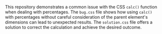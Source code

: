 This repository demonstrates a common issue with the CSS `calc()` function when dealing with percentages.  The `bug.css` file shows how using `calc()` with percentages without careful consideration of the parent element's dimensions can lead to unexpected results. The `solution.css` file offers a solution to correct the calculation and achieve the desired outcome.
